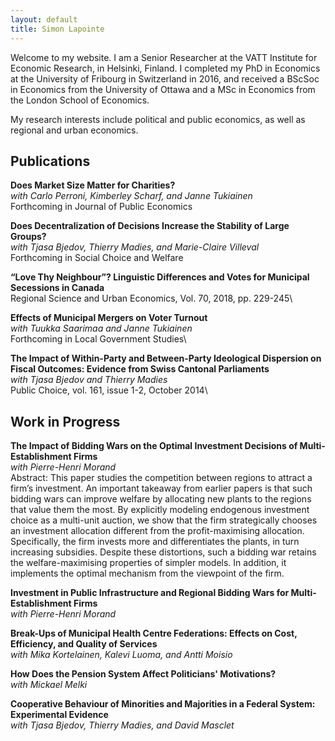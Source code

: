 ```yaml
---
layout: default
title: Simon Lapointe
---
```


Welcome to my website. I am a Senior Researcher at the VATT Institute for Economic Research, in Helsinki, Finland. I completed my PhD in Economics at the University of Fribourg in Switzerland in 2016, and received a BScSoc in Economics from the University of Ottawa and a MSc in Economics from the London School of Economics.

My research interests include political and public economics, as well as regional and urban economics.

## Publications

**Does Market Size Matter for Charities?**\
*with Carlo Perroni, Kimberley Scharf, and Janne Tukiainen*\
Forthcoming in Journal of Public Economics

**Does Decentralization of Decisions Increase the Stability of Large Groups?**\
*with Tjasa Bjedov, Thierry Madies, and Marie-Claire Villeval*\
Forthcoming in Social Choice and Welfare

**“Love Thy Neighbour”? Linguistic Differences and Votes for Municipal Secessions in Canada**\
Regional Science and Urban Economics, Vol. 70, 2018, pp. 229-245\

**Effects of Municipal Mergers on Voter Turnout**\
*with Tuukka Saarimaa and Janne Tukiainen*\
Forthcoming in Local Government Studies\

**The Impact of Within-Party and Between-Party Ideological Dispersion on Fiscal Outcomes: Evidence from Swiss Cantonal Parliaments**\
*with Tjasa Bjedov and Thierry Madies*\
Public Choice, vol. 161, issue 1-2, October 2014\

## Work in Progress

**The Impact of Bidding Wars on the Optimal Investment Decisions of Multi-Establishment Firms**\
*with Pierre-Henri Morand*\
Abstract: This paper studies the competition between regions to attract a firm’s investment. An important takeaway from earlier papers is that such bidding wars can improve welfare by allocating new plants to the regions that value them the most. By explicitly modeling endogenous investment choice as a multi-unit auction, we show that the firm strategically chooses an investment allocation different from the profit-maximising allocation. Specifically, the firm invests more and differentiates the plants, in turn increasing subsidies. Despite these distortions, such a bidding war retains the welfare-maximising properties of simpler models. In addition, it implements the optimal mechanism from the viewpoint of the firm.

**Investment in Public Infrastructure and Regional Bidding Wars for Multi-Establishment Firms**\
*with Pierre-Henri Morand*

**Break-Ups of Municipal Health Centre Federations: Effects on Cost, Efficiency, and Quality of Services**\
*with Mika Kortelainen, Kalevi Luoma, and Antti Moisio*

**How Does the Pension System Affect Politicians' Motivations?**\
*with Mickael Melki*

**Cooperative Behaviour of Minorities and Majorities in a Federal System: Experimental Evidence**\
*with Tjasa Bjedov, Thierry Madies, and David Masclet*
